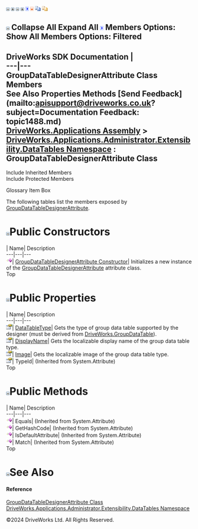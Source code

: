 ![](dotnetimages/collapse.gif) ![](dotnetimages/expand.gif) ![](dotnetimages/collapse.gif) ![](dotnetimages/expand.gif) ![](dotnetimages/drpdown.gif) ![](dotnetimages/drpdown_orange.gif) ![](dotnetimages/copycode.gif) ![](dotnetimages/copycodeHighlight.gif)

![](dotnetimages/collapse.gif) Collapse All Expand All ![](dotnetimages/drpdown.gif) Members Options: Show All  Members Options: Filtered   
---  
DriveWorks SDK Documentation  |   
---|---  
GroupDataTableDesignerAttribute Class Members   
See Also Properties Methods [Send Feedback](mailto:apisupport@driveworks.co.uk?subject=Documentation Feedback: topic1488.md)  
[DriveWorks.Applications Assembly](topic13.md) > [DriveWorks.Applications.Administrator.Extensibility.DataTables Namespace](topic1432.md) : GroupDataTableDesignerAttribute Class  
---  
  
Include Inherited Members    
Include Protected Members  


Glossary Item Box

The following tables list the members exposed by [GroupDataTableDesignerAttribute](topic1488.md).

# ![](dotnetimages/collapse.gif)Public Constructors

| Name| Description  
---|---|---  
![Public Constructor](dotnetimages/publicConstructor.gif)| [GroupDataTableDesignerAttribute Constructor](topic1494.md)| Initializes a new instance of the [GroupDataTableDesignerAttribute](topic1488.md) attribute class.   
Top

# ![](dotnetimages/collapse.gif)Public Properties

| Name| Description  
---|---|---  
![Public Property](dotnetimages/publicProperty.gif)| [DataTableType](topic1495.md)| Gets the type of group data table supported by the designer (must be derived from [DriveWorks.GroupDataTable](topic3110.md)).   
![Public Property](dotnetimages/publicProperty.gif)| [DisplayName](topic1496.md)| Gets the localizable display name of the group data table type.   
![Public Property](dotnetimages/publicProperty.gif)| [Image](topic1497.md)| Gets the localizable image of the group data table type.   
![Public Property](dotnetimages/publicProperty.gif)| TypeId|  (Inherited from System.Attribute)  
Top

# ![](dotnetimages/collapse.gif)Public Methods

| Name| Description  
---|---|---  
![Public Method](dotnetimages/publicMethod.gif)| Equals|  (Inherited from System.Attribute)  
![Public Method](dotnetimages/publicMethod.gif)| GetHashCode|  (Inherited from System.Attribute)  
![Public Method](dotnetimages/publicMethod.gif)| IsDefaultAttribute|  (Inherited from System.Attribute)  
![Public Method](dotnetimages/publicMethod.gif)| Match|  (Inherited from System.Attribute)  
Top

# ![](dotnetimages/collapse.gif)See Also

#### Reference

[GroupDataTableDesignerAttribute Class](topic1488.md)   
[DriveWorks.Applications.Administrator.Extensibility.DataTables Namespace](topic1432.md)

©2024 DriveWorks Ltd. All Rights Reserved.
